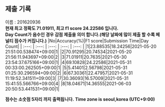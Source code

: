 


  
## 제출 기록  
이름 : 201620936  
**현재 최고 정확도 71.01911, 최고 f1 score 24.22586 입니다.**  
**Day Count가 음수인 경우 감점 제출을 의미 합니다.(해당 날짜에 많이 제출 할 수록 페널티 점수가 커집니다.)**
|No|Accuracy(%)|F1 score|Submission Time|Day Count|
| :---: | :---: | :---: | :---: | :---: |
|1|23.88535|18.24256|2021-05-20 21:51:00.538474+09:00|1|
|2|70.91295|20.74534|2021-05-20 21:56:11.943697+09:00|2|
|3|71.01911|20.7635|2021-05-30 23:54:37.675166+09:00|1|
|4|69.10828|24.22586|2021-05-31 00:33:00.262505+09:00|1|
|5|5.41401|2.56798|2021-05-31 01:25:30.296594+09:00|2|
|6|67.30361|22.47957|2021-05-31 11:19:52.341511+09:00|3|
|7|30.36093|16.57009|2021-05-31 15:41:55.566766+09:00|4|
|8|18.04671|14.36555|2021-06-03 20:50:53.441531+09:00|1|


**점수는 소숫점 5자리 까지 출력됩니다.**
**Time zone is seoul,korea (UTC+9:00)**
